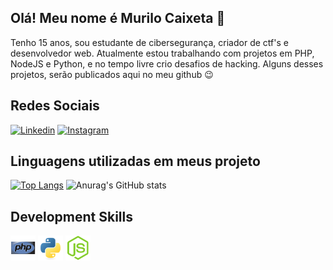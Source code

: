 ## Olá! Meu nome é Murilo Caixeta 👋
Tenho 15 anos, sou estudante de cibersegurança, criador de ctf's e desenvolvedor web. Atualmente estou trabalhando com projetos em PHP, NodeJS e Python, e no tempo livre crio desafios de hacking. Alguns desses projetos, serão publicados aqui no meu github 😉

## Redes Sociais

[![Linkedin](https://img.shields.io/badge/LinkedIn-0077B5?style=for-the-badge&logo=linkedin&logoColor=white)](https://www.linkedin.com/in/murilo-caixeta/)
[![Instagram](https://img.shields.io/badge/Instagram-E4405F?style=for-the-badge&logo=instagram&logoColor=white)](https://www.instagram.com/murilo.caixeta_/)

## Linguagens utilizadas em meus projeto

[![Top Langs](https://github-readme-stats.vercel.app/api/top-langs/?username=Tris0n&layout=demo&theme=dracula&locale=pt-br)](https://github.com/tris0n)
![Anurag's GitHub stats](https://github-readme-stats.vercel.app/api?username=Tris0n&show_icons=true&theme=dracula)

## Development Skills
<p>
<img align="center" src="https://raw.githubusercontent.com/devicons/devicon/master/icons/php/php-original.svg" width=40>
<img align="center" src="https://raw.githubusercontent.com/devicons/devicon/master/icons/python/python-original.svg" width=40>
<img align="center" src="https://raw.githubusercontent.com/devicons/devicon/master/icons/nodejs/nodejs-original.svg" width=40>
</p>

